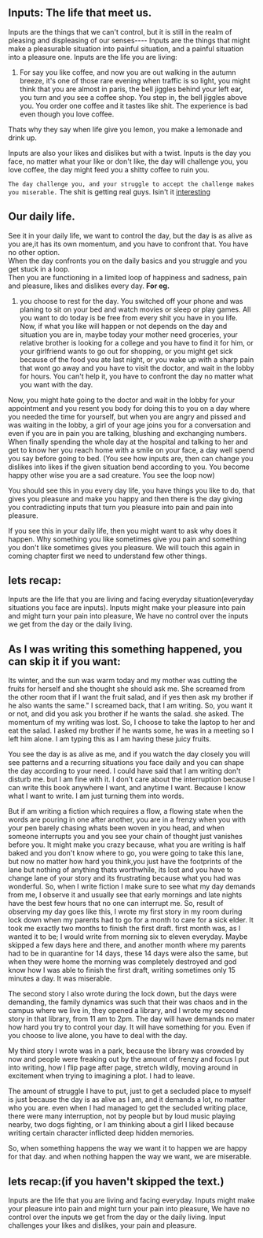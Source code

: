 ## Inputs: The life that meet us.
Inputs are the things that we can't control, but it is still in the realm of pleasing and displeasing of our senses---- Inputs are the things that might make a pleasurable situation into painful situation, and a painful situation into a pleasure one.
Inputs are the life you are living:
1. For say you like coffee, and now you are out walking in the autumn breeze, it's one of those rare evening when traffic is so light, you might think that you are almost in paris, the bell jiggles behind your left ear, you turn and you see a coffee shop. You step in, the bell jiggles above you. You order one coffee and it tastes like shit. The experience is bad even though you love coffee.

Thats why they say when life give you lemon, you make a lemonade and drink up.  

Inputs are also your likes and dislikes but with a twist. Inputs is the day you face, no matter what your like or don't like, the day will challenge you, you love coffee, the day might feed you a shitty coffee to ruin you.   

`The day challenge you, and your struggle to accept the challenge makes you miserable.` The shit is getting real guys. Isin't it [interesting](https://youtu.be/Ugpg8XruhVk?t=7)

## Our daily life.  
See it in your daily life, we want to control the day, but the day is as alive as you are,it has its own momentum, and you have to confront that. You have no other option.   
When the day confronts you on the daily basics and you struggle and you get stuck in a loop.   
 Then you are functioning in a limited loop of happiness and sadness, pain and pleasure, likes and dislikes every day.
 **For eg.**  
1. you choose to rest for the day. You switched off your phone and was planing to sit on your bed and watch movies or sleep or play games. All you want to do today is be free from every shit you have in you life. Now, if what you like will happen or not depends on the day and situation you are in, maybe today your mother need groceries, your relative brother is looking for a college and you have to find it for him, or your girlfriend wants to go out for shopping, or you might get sick because of the food you ate last night, or you wake up with a sharp pain that wont go away and you have to visit the doctor, and wait in the lobby for hours. You can't help it, you have to confront the day no matter what you want with the day.

Now, you might hate going to the doctor and wait in the lobby for your appointment and you resent you body for doing this to you on a day where you needed the time for yourself, but when you are angry and pissed and was waiting in the lobby, a girl of your age joins you for a conversation and even if you are in pain you are talking, blushing and exchanging numbers. When finally spending the whole day at the hospital and talking to her and get to know her you reach home with a smile on your face, a day well spend you say before going to bed. (You see how inputs are, then can change you dislikes into likes if the given situation bend according to you. You become happy other wise you are a sad creature. You see the loop now)  

You should see this in you every day life, you have things you like to do, that gives you pleasure and make you happy and then there is the day giving you contradicting inputs that turn you pleasure into pain and pain into pleasure.

If you see this in your daily life, then you might want to ask why does it happen. Why something you like sometimes give you pain and something you don't like sometimes gives you pleasure. We will touch this again in coming chapter first we need to understand few other things.

## lets recap:
Inputs are the life that you are living and facing everyday situation(everyday situations you face are inputs). 
Inputs might make your pleasure into pain and might turn your pain into pleasure, We have no control over the inputs we get from the day or the daily living.

## As I was writing this something happened, you can skip it if you want:
 
  Its winter, and the sun was warm today and my mother was cutting the fruits for herself and she thought she should ask me. She screamed from the other room that if I want the fruit salad, and if yes then ask my brother if he also wants the same."
 I screamed back, that I am writing.
  So, you want it or not, and did you ask you brother if he wants the salad. she asked.
 The momentum of my writing was lost. So, I choose to take the laptop to her and eat the salad. I asked my brother if he wants some, he was in a meeting so I left him alone. I am typing this as I am having these juicy fruits.

 You see the day is as alive as me, and if you watch the day closely you will see patterns and a recurring situations you face daily and you can shape the day according to your need.
 I could have said that I am writing don't disturb me. but I am fine with it. I don't care about the interruption because I can write this book anywhere I want, and anytime I want. Because I know what I want to write. I am just turning them into words.
 
But if am writing a fiction which requires a flow, a flowing state when the words are pouring in one after another, you are in a frenzy when you with your pen barely chasing whats been woven in you head, and when someone interrupts you and you see your chain of thought just vanishes before you. It might make you crazy because, what you are writing is half baked and you don't know where to go, you were going to take this lane, but now no matter how hard you think,you just have the footprints of the lane but nothing of anything thats worthwhile, its lost and you have to change lane of your story and its frustrating because what you had was wonderful. So, when I write fiction I make sure to see what my day demands from me, I observe it and usually see that early mornings and late nights have the best few hours that no one can interrupt me.
 So, result of observing my day goes like this, I wrote my first story in my room during lock down when my parents had to go for a month to care for a sick elder. It took me exactly two months to finish the first draft. first month was, as I wanted it to be; I would write from morning six to eleven everyday. Maybe skipped a few days here and there, and another month where my parents had to be in quarantine for 14 days, these 14 days were also the same, but when they were home the morning was completely destroyed and god know how I was able to finish the first draft, writing sometimes only 15 minutes a day. It was miserable.

The second story I also wrote during the lock down, but the days were demanding, the family dynamics was such that their was chaos and in the campus where we live in, they opened a library, and I wrote my second story in that library, from 11 am to 2pm. The day will have demands no mater how hard you try to control your day. It will have something for you. Even if you choose to live alone, you have to deal with the day.

My third story I wrote was in a park, because the library was crowded by now and people were freaking out by the amount of frenzy and focus I put into writing, how I flip page after page, stretch wildly, moving around in excitement when trying to imagining a plot. I had to leave.

The amount of struggle I have to put, just to get a secluded place to myself is just because the day is as alive as I am, and it demands a lot, no matter who you are. even when I had managed to get the secluded writing place, there were many interruption, not by people but by loud music playing nearby, two dogs fighting, or I am thinking about a girl I liked because writing certain character inflicted deep hidden memories.

So, when something happens the way we want it to happen we are happy for that day. and when nothing happen the way we want, we are miserable.

## lets recap:(if you haven't skipped the text.)
Inputs are the life that you are living and facing everyday. 
Inputs might make your pleasure into pain and might turn your pain into pleasure, We have no control over the inputs we get from the day or the daily living.
Input challenges your likes and dislikes, your pain and pleasure. 